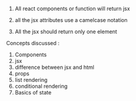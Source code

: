 1. All react components or function will return jsx

2. all the jsx attributes use a camelcase notation

3. All the jsx should return only one element

Concepts discussed :

1. Components
2. jsx
3. difference between jsx and html
4. props
5. list rendering
6. conditional rendering
7. Basics of state

<!-- ! Command to run this npm i  -->
